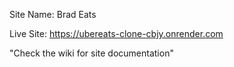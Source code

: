 Site Name: Brad Eats

Live Site: https://ubereats-clone-cbjy.onrender.com

"Check the wiki for site documentation"
